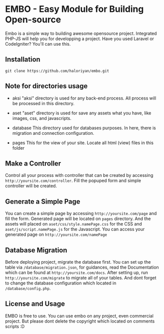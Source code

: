 # EMBO - Easy Module for Building Open-source
Embo is a simple way to building awesome opensource project. Integrated PHP-JS will help you for developping a project. Have you used Laravel or CodeIgniter? You'll can use this.

## Installation
```
git clone https://github.com/haloriyan/embo.git
```

## Note for directories usage
* aksi
"aksi" directory is used for any back-end process. All process will be processed in this directory.

* aset
"aset" directory is used for save any assets what you have, like images, css, and javascripts.

* database
This directory used for databases purposes. In here, there is migration and connection configuration.

* pages
This for the view of your site. Locate all html (view) files in this folder

## Make a Controller
Control all your process with controller that can be created by accessing `http://yoursite.com/controller`. Fill the popuped form and simple controller will be created.

## Generate a Simple Page
You can create a simple page by accessing `http://yoursite.com/page` and fill the form. Generated page will be located on `pages` directory. And the assets will placed on `aset/css/style.namePage.css` for the CSS and `aset/js/script.namePage.js` for the Javascript. You can access your generated page on `http://yoursite.com/namePage`

## Database Migration
Before deploying project, migrate the database first. You can set up the table via `/database/migration.json`, for guidances, read the Documentation which can be found at `http://yoursite.com/docs`. After setting up, run `http://yoursite.com/migrate` to migrate all of your tables. And dont forget to change the database configuration which located in `/database/config.php`.

## License and Usage
EMBO is free to use. You can use embo on any project, even commercial project. But please dont delete the copyright which located on comments scripts :D